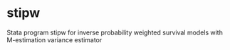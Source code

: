 # stipw
Stata program stipw for inverse probability weighted survival models with M-estimation variance estimator
